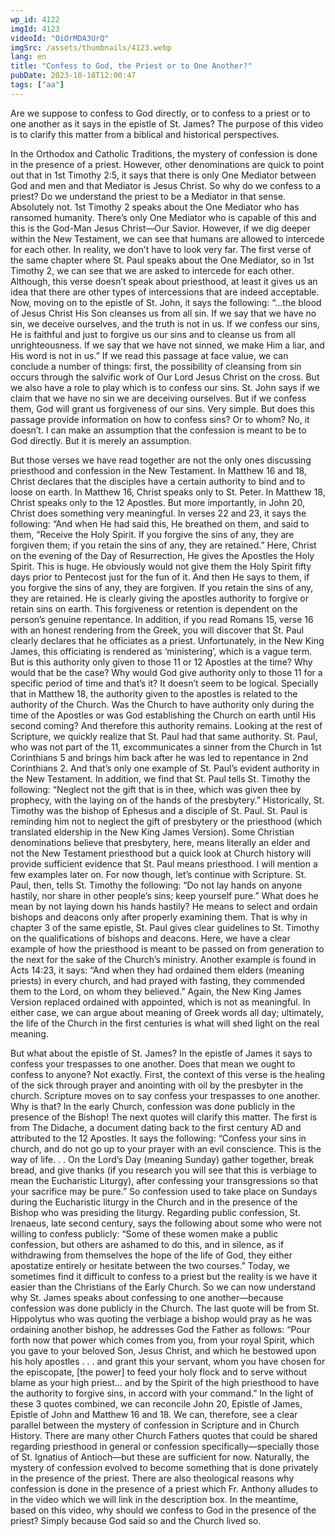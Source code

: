 ```yaml
---
wp_id: 4122
imgId: 4123
videoId: "OiOrMDA3UrQ"
imgSrc: /assets/thumbnails/4123.webp
lang: en
title: "Confess to God, the Priest or to One Another?"
pubDate: 2023-10-18T12:00:47
tags: ["aa"]
---
```


<p>Are we suppose to confess to God directly, or to confess to a priest or to one another as it says in the epistle of St. James? The purpose of this video is to clarify this matter from a biblical and historical perspectives.</p>
<p>In the Orthodox and Catholic Traditions, the mystery of confession is done in the presence of a priest. However, other denominations are quick to point out that in 1st Timothy 2:5, it says that there is only One Mediator between God and men and that Mediator is Jesus Christ. So why do we confess to a priest? Do we understand the priest to be a Mediator in that sense. Absolutely not. 1st Timothy 2 speaks about the One Mediator who has ransomed humanity. There’s only One Mediator who is capable of this and this is the God-Man Jesus Christ—Our Savior. However, if we dig deeper within the New Testament, we can see that humans are allowed to intercede for each other. In reality, we don’t have to look very far. The first verse of the same chapter where St. Paul speaks about the One Mediator, so in 1st Timothy 2, we can see that we are asked to intercede for each other. Although, this verse doesn’t speak about priesthood, at least it gives us an idea that there are other types of intercessions that are indeed acceptable. Now, moving on to the epistle of St. John, it says the following: “…the blood of Jesus Christ His Son cleanses us from all sin. If we say that we have no sin, we deceive ourselves, and the truth is not in us. If we confess our sins, He is faithful and just to forgive us our sins and to cleanse us from all unrighteousness. If we say that we have not sinned, we make Him a liar, and His word is not in us.” If we read this passage at face value, we can conclude a number of things: first, the possibility of cleansing from sin occurs through the salvific work of Our Lord Jesus Christ on the cross. But we also have a role to play which is to confess our sins. St. John says if we claim that we have no sin we are deceiving ourselves. But if we confess them, God will grant us forgiveness of our sins. Very simple. But does this passage provide information on how to confess sins? Or to whom? No, it doesn’t. I can make an assumption that the confession is meant to be to God directly. But it is merely an assumption.</p>
<p>But those verses we have read together are not the only ones discussing priesthood and confession in the New Testament. In Matthew 16 and 18, Christ declares that the disciples have a certain authority to bind and to loose on earth. In Matthew 16, Christ speaks only to St. Peter. In Matthew 18, Christ speaks only to the 12 Apostles. But more importantly, in John 20, Christ does something very meaningful. In verses 22 and 23, it says the following: “And when He had said this, He breathed on them, and said to them, &#8220;Receive the Holy Spirit. If you forgive the sins of any, they are forgiven them; if you retain the sins of any, they are retained.” Here, Christ on the evening of the Day of Resurrection, He gives the Apostles the Holy Spirit. This is huge. He obviously would not give them the Holy Spirit fifty days prior to Pentecost just for the fun of it. And then He says to them, if you forgive the sins of any, they are forgiven. If you retain the sins of any, they are retained. He is clearly giving the apostles authority to forgive or retain sins on earth. This forgiveness or retention is dependent on the person’s genuine repentance. In addition, if you read Romans 15, verse 16 with an honest rendering from the Greek, you will discover that St. Paul clearly declares that he officiates as a priest. Unfortunately, in the New King James, this officiating is rendered as ‘ministering’, which is a vague term. But is this authority only given to those 11 or 12 Apostles at the time? Why would that be the case? Why would God give authority only to those 11 for a specific period of time and that’s it? It doesn’t seem to be logical. Specially that in Matthew 18, the authority given to the apostles is related to the authority of the Church. Was the Church to have authority only during the time of the Apostles or was God establishing the Church on earth until His second coming? And therefore this authority remains. Looking at the rest of Scripture, we quickly realize that St. Paul had that same authority. St. Paul, who was not part of the 11, excommunicates a sinner from the Church in 1st Corinthians 5 and brings him back after he was led to repentance in 2nd Corinthians 2. And that’s only one example of St. Paul’s evident authority in the New Testament. In addition, we find that St. Paul tells St. Timothy the following: “Neglect not the gift that is in thee, which was given thee by prophecy, with the laying on of the hands of the presbytery.” Historically, St. Timothy was the bishop of Ephesus and a disciple of St. Paul. St. Paul is reminding him not to neglect the gift of presbytery or the priesthood (which translated eldership in the New King James Version). Some Christian denominations believe that presbytery, here, means literally an elder and not the New Testament priesthood but a quick look at Church history will provide sufficient evidence that St. Paul means priesthood. I will mention a few examples later on. For now though, let’s continue with Scripture. St. Paul, then, tells St. Timothy the following: “Do not lay hands on anyone hastily, nor share in other people’s sins; keep yourself pure.” What does he mean by not laying down his hands hastily? He means to select and ordain bishops and deacons only after properly examining them. That is why in chapter 3 of the same epistle, St. Paul gives clear guidelines to St. Timothy on the qualifications of bishops and deacons. Here, we have a clear example of how the priesthood is meant to be passed on from generation to the next for the sake of the Church’s ministry. Another example is found in Acts 14:23, it says: “And when they had ordained them elders (meaning priests) in every church, and had prayed with fasting, they commended them to the Lord, on whom they believed.” Again, the New King James Version replaced ordained with appointed, which is not as meaningful. In either case, we can argue about meaning of Greek words all day; ultimately, the life of the Church in the first centuries is what will shed light on the real meaning.</p>
<p>But what about the epistle of St. James? In the epistle of James it says to confess your trespasses to one another. Does that mean we ought to confess to anyone? Not exactly. First, the context of this verse is the healing of the sick through prayer and anointing with oil by the presbyter in the church. Scripture moves on to say confess your trespasses to one another. Why is that? In the early Church, confession was done publicly in the presence of the Bishop! The next quotes will clarify this matter. The first is from The Didache, a document dating back to the first century AD and attributed to the 12 Apostles. It says the following: “Confess your sins in church, and do not go up to your prayer with an evil conscience. This is the way of life. . . On the Lord’s Day (meaning Sunday) gather together, break bread, and give thanks (if you research you will see that this is verbiage to mean the Eucharistic Liturgy), after confessing your transgressions so that your sacrifice may be pure.” So confession used to take place on Sundays during the Eucharistic liturgy in the Church and in the presence of the Bishop who was presiding the liturgy. Regarding public confession, St. Irenaeus, late second century, says the following about some who were not willing to confess publicly: “Some of these women make a public confession, but others are ashamed to do this, and in silence, as if withdrawing from themselves the hope of the life of God, they either apostatize entirely or hesitate between the two courses.” Today, we sometimes find it difficult to confess to a priest but the reality is we have it easier than the Christians of the Early Church. So we can now understand why St. James speaks about confessing to one another—because confession was done publicly in the Church. The last quote will be from St. Hippolytus who was quoting the verbiage a bishop would pray as he was ordaining another bishop, he addresses God the Father as follows: “Pour forth now that power which comes from you, from your royal Spirit, which you gave to your beloved Son, Jesus Christ, and which he bestowed upon his holy apostles . . . and grant this your servant, whom you have chosen for the episcopate, [the power] to feed your holy flock and to serve without blame as your high priest… and by the Spirit of the high priesthood to have the authority to forgive sins, in accord with your command.” In the light of these 3 quotes combined, we can reconcile John 20, Epistle of James, Epistle of John and Matthew 16 and 18. We can, therefore, see a clear parallel between the mystery of confession in Scripture and in Church History. There are many other Church Fathers quotes that could be shared regarding priesthood in general or confession specifically—specially those of St. Ignatius of Antioch—but these are sufficient for now. Naturally, the mystery of confession evolved to become something that is done privately in the presence of the priest. There are also theological reasons why confession is done in the presence of a priest which Fr. Anthony alludes to in the video which we will link in the description box. In the meantime, based on this video, why should we confess to God in the presence of the priest? Simply because God said so and the Church lived so.</p>
